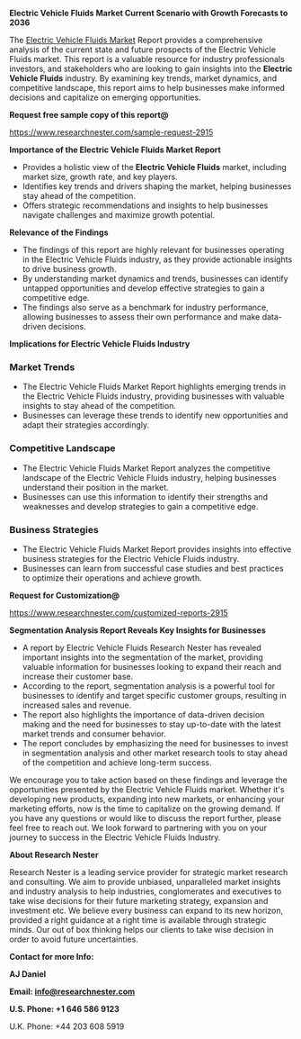 ﻿<a name="_hlk168498031"></a><a name="_hlk168570615"></a>**Electric Vehicle Fluids Market Current Scenario with Growth Forecasts to 2036**

The [Electric Vehicle Fluids Market](https://www.researchnester.com/reports/electric-vehicle-lubricants-market/2915) Report provides a comprehensive analysis of the current state and future prospects of the Electric Vehicle Fluids market. This report is a valuable resource for industry professionals investors, and stakeholders who are looking to gain insights into the **Electric Vehicle Fluids** industry. By examining key trends, market dynamics, and competitive landscape, this report aims to help businesses make informed decisions and capitalize on emerging opportunities.

**Request free sample copy of this report@**

<https://www.researchnester.com/sample-request-2915> 

**Importance of the Electric Vehicle Fluids Market Report**

- Provides a holistic view of the **Electric Vehicle Fluids** market, including market size, growth rate, and key players.
- Identifies key trends and drivers shaping the market, helping businesses stay ahead of the competition.
- Offers strategic recommendations and insights to help businesses navigate challenges and maximize growth potential.

**Relevance of the Findings**

- The findings of this report are highly relevant for businesses operating in the Electric Vehicle Fluids industry, as they provide actionable insights to drive business growth.
- By understanding market dynamics and trends, businesses can identify untapped opportunities and develop effective strategies to gain a competitive edge.
- The findings also serve as a benchmark for industry performance, allowing businesses to assess their own performance and make data-driven decisions.

**Implications for Electric Vehicle Fluids Industry**
### **Market Trends**
- The Electric Vehicle Fluids Market Report highlights emerging trends in the Electric Vehicle Fluids industry, providing businesses with valuable insights to stay ahead of the competition.
- Businesses can leverage these trends to identify new opportunities and adapt their strategies accordingly.
### **Competitive Landscape**
- The Electric Vehicle Fluids Market Report analyzes the competitive landscape of the Electric Vehicle Fluids industry, helping businesses understand their position in the market.
- Businesses can use this information to identify their strengths and weaknesses and develop strategies to gain a competitive edge.
### **Business Strategies**
- The Electric Vehicle Fluids Market Report provides insights into effective business strategies for the Electric Vehicle Fluids industry.
- Businesses can learn from successful case studies and best practices to optimize their operations and achieve growth.

**Request for Customization@**

<https://www.researchnester.com/customized-reports-2915> 

**Segmentation Analysis Report Reveals Key Insights for Businesses**

- A report by Electric Vehicle Fluids Research Nester has revealed important insights into the segmentation of the market, providing valuable information for businesses looking to expand their reach and increase their customer base.
- According to the report, segmentation analysis is a powerful tool for businesses to identify and target specific customer groups, resulting in increased sales and revenue.
- The report also highlights the importance of data-driven decision making and the need for businesses to stay up-to-date with the latest market trends and consumer behavior.
- The report concludes by emphasizing the need for businesses to invest in segmentation analysis and other market research tools to stay ahead of the competition and achieve long-term success.

We encourage you to take action based on these findings and leverage the opportunities presented by the Electric Vehicle Fluids market. Whether it's developing new products, expanding into new markets, or enhancing your marketing efforts, now is the time to capitalize on the growing demand. If you have any questions or would like to discuss the report further, please feel free to reach out. We look forward to partnering with you on your journey to success in the Electric Vehicle Fluids Industry.

**About Research Nester**

Research Nester is a leading service provider for strategic market research and consulting. We aim to provide unbiased, unparalleled market insights and industry analysis to help industries, conglomerates and executives to take wise decisions for their future marketing strategy, expansion and investment etc. We believe every business can expand to its new horizon, provided a right guidance at a right time is available through strategic minds. Our out of box thinking helps our clients to take wise decision in order to avoid future uncertainties.

**Contact for more Info:**

**AJ Daniel**

**Email: info@researchnester.com**

**U.S. Phone: +1 646 586 9123**

U.K. Phone: +44 203 608 5919



